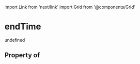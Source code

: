 import Link from 'next/link'
import Grid from '@components/Grid'

# endTime

undefined

## Property of



